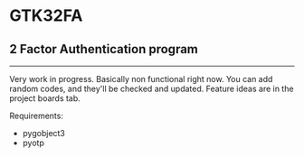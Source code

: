 # GTK32FA
## 2 Factor Authentication program
---
Very work in progress. Basically non functional right now.
You can add random codes, and they'll be checked and updated.
Feature ideas are in the project boards tab.

Requirements:
- pygobject3
- pyotp
